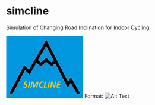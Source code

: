 # simcline
Simulation of Changing Road Inclination for Indoor Cycling

![SIMCLINE Logo](/images/SC_logo.png)
Format: ![Alt Text](url)
